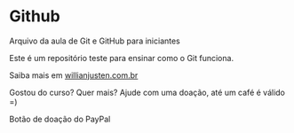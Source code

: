 # Github

Arquivo da aula de Git e GitHub para iniciantes


Este é um repositório teste para ensinar como o Git funciona.


Saiba mais em [willianjusten.com.br](http://willianjusten.com.br)


Gostou do curso? Quer mais? Ajude com uma doação, até um café é válido =)


Botão de doação do PayPal
